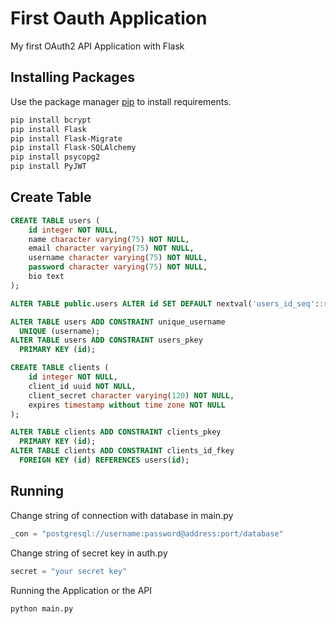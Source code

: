 # First Oauth Application
My first OAuth2 API Application with Flask

## Installing Packages
Use the package manager [pip](https://pip.pypa.io/en/stable/) to install requirements.
```bash
pip install bcrypt
pip install Flask
pip install Flask-Migrate
pip install Flask-SQLAlchemy
pip install psycopg2
pip install PyJWT
```
## Create Table
```sql
CREATE TABLE users (
    id integer NOT NULL,
    name character varying(75) NOT NULL,
    email character varying(75) NOT NULL,
    username character varying(75) NOT NULL,
    password character varying(75) NOT NULL,
    bio text
);

ALTER TABLE public.users ALTER id SET DEFAULT nextval('users_id_seq'::regclass);

ALTER TABLE users ADD CONSTRAINT unique_username
  UNIQUE (username);
ALTER TABLE users ADD CONSTRAINT users_pkey
  PRIMARY KEY (id);

CREATE TABLE clients (
    id integer NOT NULL,
    client_id uuid NOT NULL,
    client_secret character varying(120) NOT NULL,
    expires timestamp without time zone NOT NULL
);

ALTER TABLE clients ADD CONSTRAINT clients_pkey
  PRIMARY KEY (id);
ALTER TABLE clients ADD CONSTRAINT clients_id_fkey
  FOREIGN KEY (id) REFERENCES users(id);
```
## Running
Change string of connection with database in main.py
```python
_con = "postgresql://username:password@address:port/database"
```
Change string of secret key in auth.py
```python
secret = "your secret key"
```
Running the Application or the API
```bash
python main.py
```
